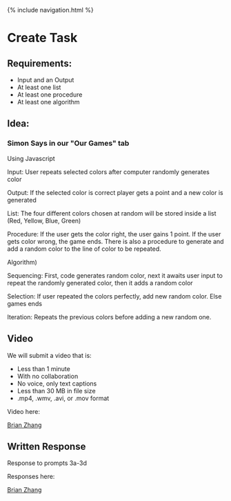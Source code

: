 {% include navigation.html %}

# Create Task
## Requirements:
* Input and an Output
* At least one list
* At least one procedure
* At least one algorithm

## Idea:
### Simon Says in our "Our Games" tab
Using Javascript

Input: User repeats selected colors after computer randomly generates color

Output: If the selected color is correct player gets a point and a new color is generated

List: The four different colors chosen at random will be stored inside a list (Red, Yellow, Blue, Green)

Procedure: If the user gets the color right, the user gains 1 point. If the user gets color wrong, the game ends. There is also a procedure to generate and add a random color to the line of color to be repeated.

Algorithm)

Sequencing: First, code generates random color, next it awaits user input to repeat the randomly generated color, then it adds a random color

Selection: If user repeated the colors perfectly, add new random color. Else games ends

Iteration: Repeats the previous colors before adding a new random one.

## Video
We will submit a video that is:

* Less than 1 minute 
* With no collaboration
* No voice, only text captions
* Less than 30 MB in file size
* .mp4, .wmv, .avi, or .mov format

Video here:

[Brian Zhang](https://youtu.be/xbqabzno7XA)


## Written Response
Response to prompts 3a-3d

Responses here:

<a href="https://brianzhang2016.github.io/Brian-Individual/pages/writtenresponse">Brian Zhang</a>

